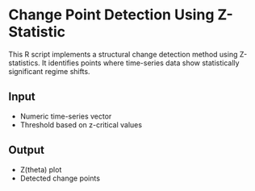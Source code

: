 # Change Point Detection Using Z-Statistic

This R script implements a structural change detection method using Z-statistics. It identifies points where time-series data show statistically significant regime shifts.

## Input
- Numeric time-series vector
- Threshold based on z-critical values

## Output
- Z(theta) plot
- Detected change points
